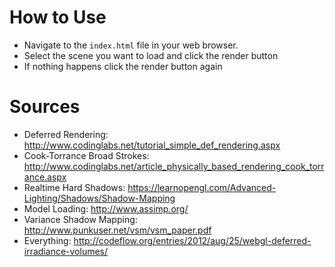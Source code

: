 # How to Use

* Navigate to the `index.html` file in your web browser.
* Select the scene you want to load and click the render button
* If nothing happens click the render button again

# Sources
 
* Deferred Rendering:           http://www.codinglabs.net/tutorial_simple_def_rendering.aspx
* Cook-Torrance Broad Strokes:  http://www.codinglabs.net/article_physically_based_rendering_cook_torrance.aspx
* Realtime Hard Shadows:        https://learnopengl.com/Advanced-Lighting/Shadows/Shadow-Mapping
* Model Loading:                http://www.assimp.org/
* Variance Shadow Mapping:      http://www.punkuser.net/vsm/vsm_paper.pdf
* Everything: http://codeflow.org/entries/2012/aug/25/webgl-deferred-irradiance-volumes/
